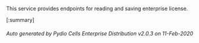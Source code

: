 






This service provides endpoints for reading and saving enterprise license.

[:summary]

###### Auto generated by Pydio Cells Enterprise Distribution v2.0.3 on 11-Feb-2020
